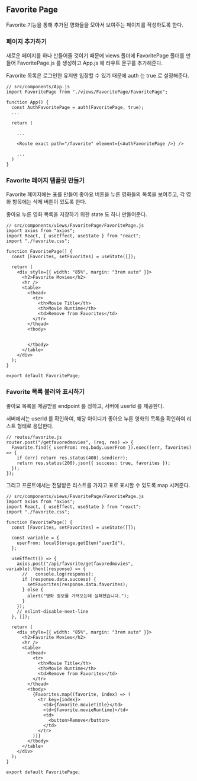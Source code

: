 ## Favorite Page

Favorite 기능을 통해 추가된 영화들을 모아서 보여주는 페이지를 작성하도록 한다.

### 페이지 추가하기

새로운 페이지를 하나 만들어줄 것이기 때문에 views 폴더에 FavoritePage 폴더를 만들어 FavoritePage.js 를 생성하고 App.js 에 라우트 문구를 추가해준다.

Favorite 목록은 로그인한 유저만 입장할 수 있기 때문에 auth 는 true 로 설정해준다.

```
// src/components/App.js
import FavoritePage from "./views/FavoritePage/FavoritePage";

function App() {
  const AuthFavoritePage = auth(FavoritePage, true);
  ...

  return (
    
    ...

    <Route exact path="/favorite" element={<AuthFavoritePage />} />

    ...
  )
}
```

### Favorite 페이지 템플릿 만들기

Favorite 페이지에는 표를 만들어 좋아요 버튼을 누른 영화들의 목록을 보여주고, 각 영화 항목에는 삭제 버튼이 있도록 한다.

좋아요 누른 영화 목록을 저장하기 위한 state 도 하나 만들어준다.

```
// src/components/views/FavoritePage/FavoritePage.js
import axios from "axios";
import React, { useEffect, useState } from "react";
import "./favorite.css";

function FavoritePage() {
  const [Favorites, setFavorites] = useState([]);

  return (
    <div style={{ width: "85%", margin: "3rem auto" }}>
      <h2>Favorite Movies</h2>
      <hr />
      <table>
        <thead>
          <tr>
            <th>Movie Title</th>
            <th>Movie Runtime</th>
            <td>Remove from Favorites</td>
          </tr>
        </thead>
        <tbody>
          

        </tbody>
      </table>
    </div>
  );
}

export default FavoritePage;
```

### Favorite 목록 불러와 표시하기

좋아요 목록을 제공받을 endpoint 를 정하고, 서버에 userId 를 제공한다.

서버에서는 userId 를 확인하여, 해당 아이디가 좋아요 누른 영화의 목록을 확인하여 리스트 형태로 응답한다.

```
// routes/favorite.js
router.post("/getfavoredmovies", (req, res) => {
  Favorite.find({ userFrom: req.body.userFrom }).exec((err, favorites) => {
    if (err) return res.status(400).send(err);
    return res.status(200).json({ success: true, favorites });
  });
});
```

그리고 프론트에서는 전달받은 리스트를 가지고 표로 표시할 수 있도록 map 시켜준다.

```
// src/components/views/FavoritePage/FavoritePage.js
import axios from "axios";
import React, { useEffect, useState } from "react";
import "./favorite.css";

function FavoritePage() {
  const [Favorites, setFavorites] = useState([]);

  const variable = {
    userFrom: localStorage.getItem("userId"),
  };

  useEffect(() => {
    axios.post("/api/favorite/getfavoredmovies", variable).then((response) => {
      //   console.log(response);
      if (response.data.success) {
        setFavorites(response.data.favorites);
      } else {
        alert("영화 정보를 가져오는데 실패했습니다.");
      }
    });
    // eslint-disable-next-line
  }, []);

  return (
    <div style={{ width: "85%", margin: "3rem auto" }}>
      <h2>Favorite Movies</h2>
      <hr />
      <table>
        <thead>
          <tr>
            <th>Movie Title</th>
            <th>Movie Runtime</th>
            <td>Remove from Favorites</td>
          </tr>
        </thead>
        <tbody>
          {Favorites.map((favorite, index) => (
            <tr key={index}>
              <td>{favorite.movieTitle}</td>
              <td>{favorite.movieRuntime}</td>
              <td>
                <button>Remove</button>
              </td>
            </tr>
          ))}
        </tbody>
      </table>
    </div>
  );
}

export default FavoritePage;
```